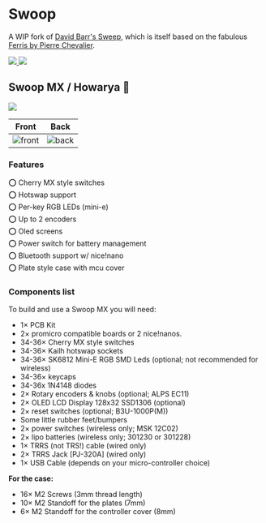 # Swoop

A WIP fork of [David Barr's Sweep](https://github.com/davidphilipbarr/Sweep), which is itself based on the fabulous [Ferris by Pierre Chevalier](https://github.com/pierrechevalier83/ferris).

<span>
  <a href="https://discord.com/invite/JxfcFuUGhR">
    <img src="https://img.shields.io/static/v1?label=Join Discord:&message=Absolem Club&color=6e85ce">
  </a>
  <img src="https://img.shields.io/github/last-commit/jimmerricks/swoop">
</span>

## Swoop MX / Howarya 🦞

![](./images/howarya_small.jpg)

| Front | Back |
| :---: | :---: |
| ![front](/images/exports/howarya/front.png) | ![back](/images/exports/howarya/back.png) |

### Features
⭕ Cherry MX style switches  
⭕ Hotswap support  
⭕ Per-key RGB LEDs (mini-e)  
⭕ Up to 2 encoders  
⭕ Oled screens  
⭕ Power switch for battery management  
⭕ Bluetooth support w/ nice!nano  
⭕ Plate style case with mcu cover

### Components list

To build and use a Swoop MX you will need:

* 1× PCB Kit
* 2× promicro compatible boards or 2 nice!nanos.
* 34-36× Cherry MX style switches
* 34-36× Kailh hotswap sockets
* 34-36× SK6812 Mini-E RGB SMD Leds (optional; not recommended for wireless)
* 34-36× keycaps
* 34-36x 1N4148 diodes 
* 2× Rotary encoders & knobs (optional; ALPS EC11)
* 2× OLED LCD Display 128x32 SSD1306 (optional)
* 2× reset switches (optional; B3U-1000P(M))
* Some little rubber feet/bumpers
* 2× power switches (wireless only; MSK 12C02)
* 2× lipo batteries (wireless only; 301230 or 301228)
* 1× TRRS (not TRS!) cable (wired only)
* 2× TRRS Jack [PJ-320A] (wired only)
* 1× USB Cable (depends on your micro-controller choice)  

**For the case:**

* 16× M2 Screws (3mm thread length)  
* 10× M2 Standoff for the plates (7mm)
* 6× M2 Standoff for the controller cover (8mm)
